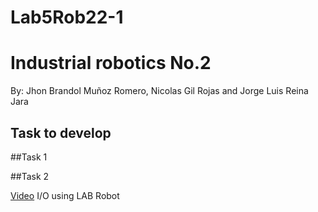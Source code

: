 # Lab5Rob22-1
#  Industrial robotics No.2

By: Jhon Brandol Muñoz Romero, Nicolas Gil Rojas and 
Jorge Luis Reina Jara

## Task to develop

##Task 1

##Task 2

[Video](https://youtu.be/l5Zzl4wflTc) I/O using LAB Robot
